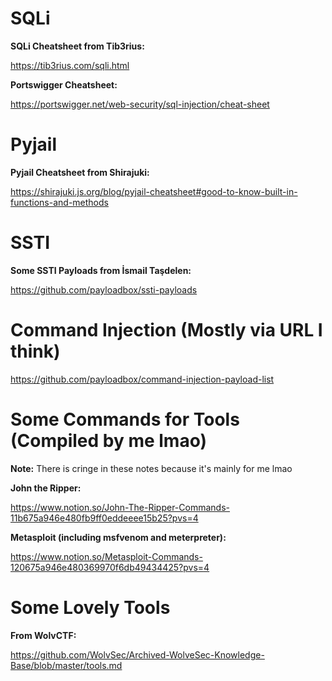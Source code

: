 # SQLi

**SQLi Cheatsheet from Tib3rius:**

https://tib3rius.com/sqli.html

**Portswigger Cheatsheet:**

https://portswigger.net/web-security/sql-injection/cheat-sheet

# Pyjail

**Pyjail Cheatsheet from Shirajuki:**

https://shirajuki.js.org/blog/pyjail-cheatsheet#good-to-know-built-in-functions-and-methods

# SSTI

**Some SSTI Payloads from İsmail Taşdelen:**

https://github.com/payloadbox/ssti-payloads

# Command Injection (Mostly via URL I think)

https://github.com/payloadbox/command-injection-payload-list

# Some Commands for Tools (Compiled by me lmao)

**Note:** There is cringe in these notes because it's mainly for me lmao

**John the Ripper:**

https://www.notion.so/John-The-Ripper-Commands-11b675a946e480fb9ff0eddeeee15b25?pvs=4

**Metasploit (including msfvenom and meterpreter):**

https://www.notion.so/Metasploit-Commands-120675a946e480369970f6db49434425?pvs=4

# Some Lovely Tools

**From WolvCTF:**

https://github.com/WolvSec/Archived-WolveSec-Knowledge-Base/blob/master/tools.md
